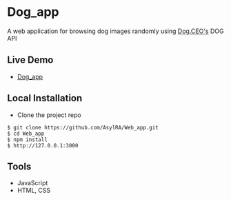 # Dog_app

A web application for browsing dog images randomly using [Dog.CEO's](https://dog.ceo/) DOG API 

## Live Demo 

- [Dog_app]()

## Local Installation

- Clone the project repo

```
$ git clone https://github.com/AsylRA/Web_app.git
$ cd Web_app
$ npm install
$ http://127.0.0.1:3000
```

## Tools

- JavaScript
- HTML, CSS
